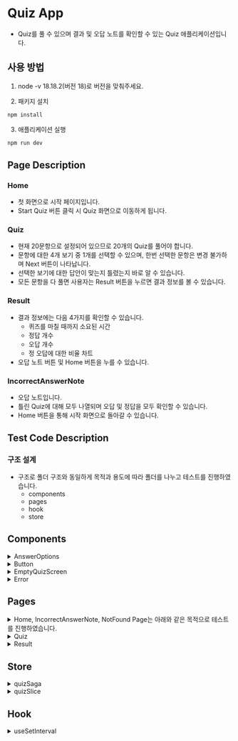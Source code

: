 # Quiz App

- Quiz를 풀 수 있으며 결과 및 오답 노트를 확인할 수 있는 Quiz 애플리케이션입니다.

## 사용 방법

1. node -v 18.18.2(버전 18)로 버전을 맞춰주세요.

2. 패키지 설치

```bash
npm install
```

3. 애플리케이션 실행

```bash
npm run dev
```

## Page Description

### Home

- 첫 화면으로 시작 페이지입니다.
- Start Quiz 버튼 클릭 시 Quiz 화면으로 이동하게 됩니다.

### Quiz

- 현재 20문항으로 설정되어 있으므로 20개의 Quiz를 풀어야 합니다.
- 문항에 대한 4개 보기 중 1개를 선택할 수 있으며, 한번 선택한 문항은 변경 불가하며 Next 버튼이 나타납니다.
- 선택한 보기에 대한 답안이 맞는지 틀렸는지 바로 알 수 있습니다.
- 모든 문항을 다 풀면 사용자는 Result 버튼을 누르면 결과 정보를 볼 수 있습니다.

### Result

- 결과 정보에는 다음 4가지를 확인할 수 있습니다.
  - 퀴즈를 마칠 때까지 소요된 시간
  - 정답 개수
  - 오답 개수
  - 정 오답에 대한 비율 차트
- 오답 노트 버튼 및 Home 버튼을 누를 수 있습니다.

### IncorrectAnswerNote

- 오답 노트입니다.
- 틀린 Quiz에 대해 모두 나열되며 오답 및 정답을 모두 확인할 수 있습니다.
- Home 버튼을 통해 시작 화면으로 돌아갈 수 있습니다.

## Test Code Description

### 구조 설계

- 구조로 폴더 구조와 동일하게 목적과 용도에 따라 폴더를 나누고 테스트를 진행하였습니다.
  - components
  - pages
  - hook
  - store

## Components

<details>
  <summary>AnswerOptions</summary>
  <ul>
    <li> quiz 데이터의 문항들의 문구가 올바르게 렌더되는지 테스트</li>
    <li> 4가지가 올바르게 나열되는지 테스트</li>
    <li> 사용자 입장에서 click이 올바르게 동작하는지 테스트</li>
    <li> 오답 및 정답을 선택했을 때 classname이 올바르게 적용되는지 테스트</li>
  </ul>
</details>

<details>
  <summary>Button</summary>
  <ul>
    <li> 공용으로 사용하기 위해 만든 Button 컴포넌트의 props에 따른 렌더링 테스트</li>
    <li> size와 color prop에 따라 올바른 classname 되는지 테스트</li>
  </ul>
</details>

<details>
  <summary>EmptyQuizScreen</summary>
  <ul>
    <li> quiz가 없는 경우에 대응하기 위한 화면으로 올바르게 렌더되는지 테스트</li>
    <li> 버튼을 클릭했을 때, 원하는 path로 이동하는지 테스트</li>
  </ul>
</details>

<details>
  <summary>Error</summary>
  <ul>
    <li> error가 발생했을 때 대응하기 위한 화면으로 error에 따라 올바른 Text가 렌더되는지 테스트</li>
    <li> 버튼을 클릭했을 때, 원하는 path로 이동하는지 테스트</li>
  </ul>
</details>

## Pages

<details>
  <summary>Home, IncorrectAnswerNote, NotFound Page는 아래와 같은 목적으로 테스트를 진행하였습니다.</summary>
  <ul>
    <li> 올바른 화면이 렌더링 되는지 테스트</li>
    <li> 버튼을 클릭했을 때, 원하는 path로 이동하는지 테스트</li>
  </ul>
</details>

<details>
  <summary>Quiz</summary>
  <ul>
    <li> data의 유무 및 로딩 및 에러에 따른 화면 렌더링 테스트</li>
  </ul>
</details>

<details>
  <summary>Result</summary>
  <ul>
    <li> 결과 페이지에 기본적으로 나타나야 하는 텍스트 렌더링 테스트</li>
    <li> 2개의 버튼을 각각 클릭했을 때, 원하는 path로 이동하는지 테스트</li>
  </ul>
</details>

## Store

<details>
  <summary>quizSaga</summary>
  <ul>
    <li>saga에서 사용하는 generator 함수의 동작에 따른 결과값 비교 테스트</li>
  </ul>
</details>

<details>
  <summary>quizSlice</summary>
  <ul>
    <li>reducer action에 따른 redux state 업데이트 테스트</li>
  </ul>
</details>

## Hook

<details>
  <summary>useSetInterval</summary>
  <ul>
    <li>useSetInterval hook의 time이 올바르게 동작하고 변화되는지 테스트</li>
  </ul>
</details>
